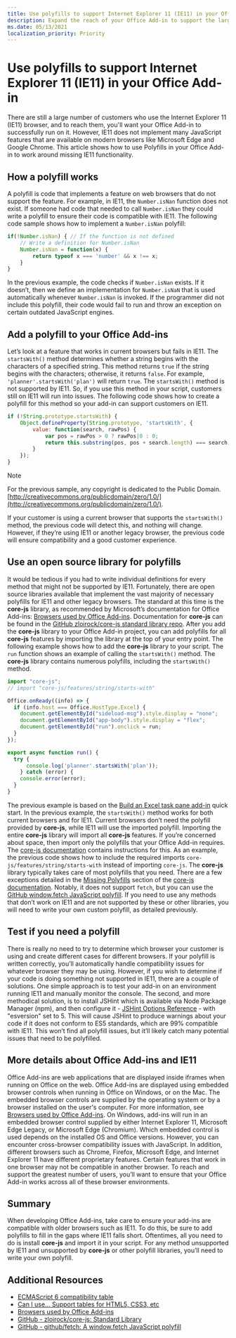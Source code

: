 ```yaml
---
title: Use polyfills to support Internet Explorer 11 (IE11) in your Office Add-in
description: Expand the reach of your Office Add-in to support the large number of customers still on IE11 by using polyfills. 
ms.date: 05/13/2021
localization_priority: Priority
---
```

# Use polyfills to support Internet Explorer 11 (IE11) in your Office Add-in

There are still a large number of customers who use the Internet Explorer 11 (IE11) browser, and to reach them, you'll want your Office Add-in to successfully run on it. However, IE11 does not implement many JavaScript features that are available on modern browsers like Microsoft Edge and Google Chrome. This article shows how to use Polyfills in your Office Add-in to work around missing IE11 functionality.

## How a polyfill works

A polyfill is code that implements a feature on web browsers that do not support the feature. For example, in IE11, the `Number.isNan` function does not exist. If someone had code that needed to call `Number.isNan` they could write a polyfill to ensure their code is compatible with IE11. The following code sample shows how to implement a `Number.isNan` polyfill:

```javascript
if(!Number.isNan) { // If the function is not defined
	// Write a definition for Number.isNan
	Number.isNan = function(x) {
		return typeof x === 'number' && x !== x;
	}
}
```

In the previous example, the code checks if `Number.isNan` exists. If it doesn’t, then we define an implementation for `Number.isNaN` that is used automatically whenever `Number.isNan` is invoked. If the programmer did not include this polyfill, their code would fail to run and throw an exception on certain outdated JavaScript engines.

## Add a polyfill to your Office Add-ins

Let’s look at a feature that works in current browsers but fails in IE11. The `startsWith()` method determines whether a string begins with the characters of a specified string. This method returns `true` if the string begins with the characters; otherwise, it returns `false`.
For example, `'planner'.startsWith('plan')` will return `true`.
The `startsWith()` method is not supported by IE11. So, if you use this method in your script, customers still on IE11 will run into issues. The following code shows how to create a polyfill for this method so your add-in can support customers on IE11.

```javascript
if (!String.prototype.startsWith) {
    Object.defineProperty(String.prototype, 'startsWith', {
        value: function(search, rawPos) {
            var pos = rawPos > 0 ? rawPos|0 : 0;
            return this.substring(pos, pos + search.length) === search;
        }
    });
}
```
> [!NOTE]
> For the previous sample, any copyright is dedicated to the Public Domain. [http://creativecommons.org/publicdomain/zero/1.0/](http://creativecommons.org/publicdomain/zero/1.0/).

If your customer is using a current browser that supports the `startsWith()` method, the previous code will detect this, and nothing will change. However, if they’re using IE11 or another legacy browser, the previous code will ensure compatibility and a good customer experience.

## Use an open source library for polyfills

It would be tedious if you had to write individual definitions for every method that might not be supported by IE11. Fortunately, there are open source libraries available that implement the vast majority of necessary polyfills for IE11 and other legacy browsers. The standard at this time is the **core-js** library, as recommended by Microsoft’s documentation for Office Add-ins: [Browsers used by Office Add-ins](../concepts/browsers-used-by-office-web-add-ins.md). Documentation for **core-js** can be found in the [GitHub zloirock/core-js standard library repo](https://github.com/zloirock/core-js).
After you add the **core-js** library to your Office Add-in project, you can add polyfills for all **core-js** features by importing the library at the top of your entry point. The following example shows how to add the **core-js** library to your script. The `run` function shows an example of calling the `startsWith()` method. The **core-js** library contains numerous polyfills, including the `startsWith()` method.

```javascript
import "core-js";
// import "core-js/features/string/starts-with"

Office.onReady((info) => {
  if (info.host === Office.HostType.Excel) {
    document.getElementById("sideload-msg").style.display = "none";
    document.getElementById("app-body").style.display = "flex";
    document.getElementById("run").onclick = run;
  }
});

export async function run() {
  try {
      console.log('planner'.startsWith('plan'));
    } catch (error) {
    console.error(error);
  }
}
```
The previous example is based on the [Build an Excel task pane add-in](../quickstarts/excel-quickstart-jquery.md) quick start.
In the previous example, the `startsWith()` method works for both current browsers and for IE11. Current browsers don’t need the polyfill provided by **core-js**, while IE11 will use the imported polyfill.
Importing the entire **core-js** library will import all **core-js** features. If you’re concerned about space, then import only the polyfills that your Office Add-in requires. The [core-js documentation](https://github.com/zloirock/core-js#commonjs-api) contains instructions for this. As an example, the previous code shows how to include the required imports `core-js/features/string/starts-with` instead of importing `core-js`.
The **core-js** library typically takes care of most polyfills that you need. There are a few exceptions detailed in the [Missing Polyfills](https://github.com/zloirock/core-js#missing-polyfills) section of the [core-js documentation](https://github.com/zloirock/core-js#commonjs-api). Notably, it does not support `fetch`, but you can use the [GitHub window.fetch JavaScript polyfill](https://github.com/github/fetch).
If you need to use any methods that don’t work on IE11 and are not supported by these or other libraries, you will need to write your own custom polyfill, as detailed previously.

## Test if you need a polyfill

There is really no need to try to determine which browser your customer is using and create different cases for different browsers. If your polyfill is written correctly, you’ll automatically handle compatibility issues for whatever browser they may be using.
However, if you wish to determine if your code is doing something not supported in IE11, there are a couple of solutions. One simple approach is to test your add-in on an environment running IE11 and manually monitor the console.
The second, and more methodical solution, is to install JSHint which is available via Node Package Manager (npm), and then configure it - [JSHint Options Reference](https://jshint.com/docs/options/) - with "esversion" set to 5. This will cause JSHint to produce warnings about your code if it does not conform to ES5 standards, which are 99% compatible with IE11. This won’t find all polyfill issues, but it’ll likely catch many potential issues that need to be polyfilled.

## More details about Office Add-ins and IE11

Office Add-ins are web applications that are displayed inside iframes when running on Office on the web. Office Add-ins are displayed using embedded browser controls when running in Office on Windows, or on the Mac. The embedded browser controls are supplied by the operating system or by a browser installed on the user's computer. For more information, see [Browsers used by Office Add-ins](../concepts/browsers-used-by-office-web-add-ins.md).
On Windows, add-ins will run in an embedded browser control supplied by either Internet Explorer 11, Microsoft Edge Legacy, or Microsoft Edge (Chromium). Which embedded control is used depends on the installed OS and Office versions.
However, you can encounter cross-browser compatibility issues with JavaScript. In addition, different browsers such as Chrome, Firefox, Microsoft Edge, and Internet Explorer 11 have different proprietary features. Certain features that work in one browser may not be compatible in another browser. To reach and support the greatest number of users, you’ll want to ensure that your Office Add-in works across all of these browser environments.

## Summary

When developing Office Add-ins, take care to ensure your add-ins are compatible with older browsers such as IE11. To do this, be sure to add polyfills to fill in the gaps where IE11 falls short. Oftentimes, all you need to do is install **core-js** and import it in your script. For any method unsupported by IE11 and unsupported by **core-js** or other polyfill libraries, you’ll need to write your own polyfill.

## Additional Resources

- [ECMAScript 6 compatibility table](https://kangax.github.io/compat-table/es6/)
- [Can I use... Support tables for HTML5, CSS3, etc](https://caniuse.com/)
- [Browsers used by Office Add-ins](../concepts/browsers-used-by-office-web-add-ins.md)
- [GitHub - zloirock/core-js: Standard Library](https://github.com/zloirock/core-js)
- [GitHub - github/fetch: A window.fetch JavaScript polyfill](https://github.com/github/fetch)